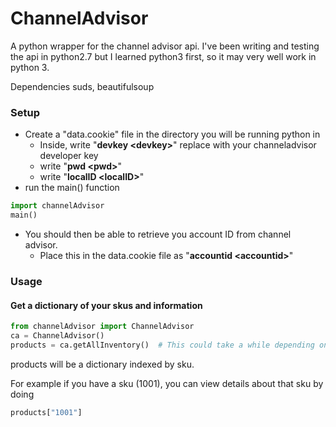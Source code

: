 # ChannelAdvisor
A python wrapper for the channel advisor api.
I've been writing and testing the api in python2.7 but I learned python3 first, so it may very well work in python 3.

Dependencies
    suds, beautifulsoup
    
### Setup
- Create a "data.cookie" file in the directory you will be running python in
  - Inside, write "**devkey \<devkey>**" replace <devkey> with your channeladvisor developer key
  - write "**pwd \<pwd>**"
  - write "**localID \<localID>**"
- run the main() function
```python
import channelAdvisor
main()
```
- You should then be able to retrieve you account ID from channel advisor.
  - Place this in the data.cookie file as "**accountid \<accountid>**"

### Usage
#### Get a dictionary of your skus and information
```python
from channelAdvisor import ChannelAdvisor
ca = ChannelAdvisor()
products = ca.getAllInventory()  # This could take a while depending on how many skus you have.
```
products will be a dictionary indexed by sku.

For example if you have a sku (1001), you can view details about that sku by doing
```python
products["1001"]
```
